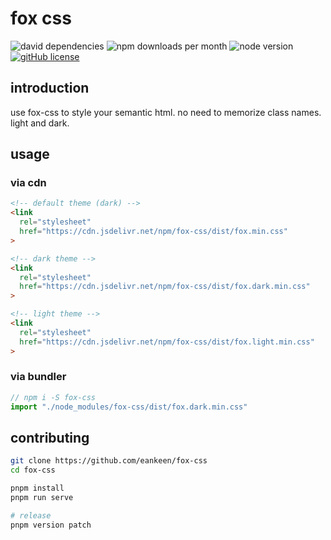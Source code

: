# fox css

![david dependencies](https://img.shields.io/david/eankeen/fox-css)
![npm downloads per month](https://img.shields.io/npm/dm/fox-css)
![node version](https://img.shields.io/node/v/fox-css.svg)
[![gitHub license](https://img.shields.io/github/license/eankeen/fox-css)](https://github.com/eankeen/fox-css/blob/dev/license)

## introduction

use fox-css to style your semantic html. no need to memorize class names. light and dark.

## usage

### via cdn

```html
<!-- default theme (dark) -->
<link
  rel="stylesheet"
  href="https://cdn.jsdelivr.net/npm/fox-css/dist/fox.min.css"
>

<!-- dark theme -->
<link
  rel="stylesheet"
  href="https://cdn.jsdelivr.net/npm/fox-css/dist/fox.dark.min.css"
>

<!-- light theme -->
<link
  rel="stylesheet"
  href="https://cdn.jsdelivr.net/npm/fox-css/dist/fox.light.min.css"
>
```

### via bundler

```js
// npm i -S fox-css
import "./node_modules/fox-css/dist/fox.dark.min.css"
```

## contributing

```sh
git clone https://github.com/eankeen/fox-css
cd fox-css

pnpm install
pnpm run serve

# release
pnpm version patch
```
